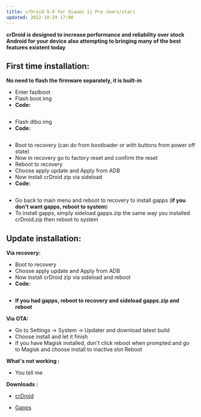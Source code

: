 ```yaml
---
title: crDroid 9.0 for Xiaomi 11 Pro (mars/star)
updated: 2022-10-29 17:00
---
```


**crDroid is designed to increase performance and reliability over stock Android for your device also attempting to bringing many of the best features existent today**

## First time installation:

**No need to flash the firmware separately, it is built-in**

 * Enter fastboot
 * Flash boot.img
 * **Code:**
   ```fastboot flash boot_ab boot.img
   ```
 * Flash dtbo.img
 * **Code:**
   ```fastboot flash dtbo_ab dtbo.img
   ```
 * Boot to recovery (can do from bootloader or with buttons from power off state)
 * Now in recovery go to factory reset and confirm the reset
 * Reboot to recovery
 * Choose apply update and Apply from ADB
 * Now install crDroid zip via sideload
 * **Code:**
   ```adb sideload crDroid.zi
   ```
 * Go back to main menu and reboot to recovery to install gapps (**if you don't want gapps, reboot to system**)
 * To install gapps, simply sideload gapps.zip the same way you installed crDroid.zip then reboot to system

## Update installation:

**Via recovery:**
 * Boot to recovery
 * Choose apply update and Apply from ADB
 * Now install crDroid zip via sideload and reboot 
 * **Code:**
   ```adb sideload crDroid.zip
   ```
 * **If you had gapps, reboot to recovery and sideload gapps.zip and reboot**


**Via OTA:**
 * Go to Settings -> System -> Updater and download latest build
 * Choose install and let it finish
 * If you have Magisk installed, don't click reboot when prompted and go to Magisk and choose install to inactive slot Reboot

**What's not working :**
 * You tell me

**Downloads :**
 * [crDroid](https://crdroid.net/mars/9)

 * [Gapps](https://androidfilehost.com/?fid=14871746926876840643)